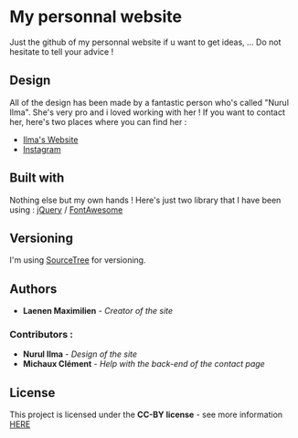 # My personnal website
Just the github of my personnal website if u want to get ideas, ...
Do not hesitate to tell your advice !

## Design
All of the design has been made by a fantastic person who's called "Nurul Ilma". She's very pro and i loved working with her !
If you want to contact her, here's two places where you can find her :
* [Ilma's Website](https://nurulilma.com)
* [Instagram](https://www.instagram.com/nurulilmaan/?hl=fr)

## Built with
Nothing else but my own hands ! Here's just two library that I have been using : [jQuery](https://jquery.com) / [FontAwesome](https://fontawesome.com)

## Versioning
I'm using [SourceTree](https://www.sourcetreeapp.com) for versioning.

## Authors
* **Laenen Maximilien** - *Creator of the site*

### Contributors :
* **Nurul Ilma** - *Design of the site*
* **Michaux Clément** - *Help with the back-end of the contact page*

## License
This project is licensed under the **CC-BY license** - see more information [HERE](https://creativecommons.org/licenses/by/2.0/be/deed.en)